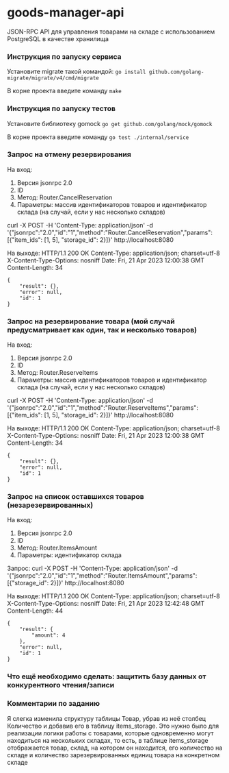 # goods-manager-api
JSON-RPC API для управления товарами на складе с использованием PostgreSQL в качестве хранилища

### Инструкция по запуску сервиса
Установите migrate такой командой: `go install github.com/golang-migrate/migrate/v4/cmd/migrate`

В корне проекта введите команду `make`

### Инструкция по запуску тестов
Установите библиотеку gomock `go get github.com/golang/mock/gomock`

В корне проекта введите команду `go test ./internal/service`

### Запрос на отмену резервирования
На вход: 
1. Версия jsonrpc 2.0
2. ID
3. Метод: Router.CancelReservation
4. Параметры: массив идентификаторов товаров и идентификатор склада (на случай, если у нас несколько складов)

curl -X POST
     -H 'Content-Type: application/json'
     -d '{"jsonrpc":"2.0","id":"1","method":"Router.CancelReservation","params":[{"item_ids": [1, 5], "storage_id": 2}]}'
     http://localhost:8080

На выходе:
    HTTP/1.1 200 OK
    Content-Type: application/json; charset=utf-8
    X-Content-Type-Options: nosniff
    Date: Fri, 21 Apr 2023 12:00:38 GMT
    Content-Length: 34
    
    {
        "result": {},
        "error": null,
        "id": 1
    }

### Запрос на резервирование товара (мой случай предусматривает как один, так и несколько товаров)

На вход:
1. Версия jsonrpc 2.0
2. ID
3. Метод: Router.ReserveItems 
4. Параметры: массив идентификаторов товаров и идентификатор склада (на случай, если у нас несколько складов)

curl -X POST
    -H 'Content-Type: application/json'
    -d '{"jsonrpc":"2.0","id":"1","method":"Router.ReserveItems","params":[{"item_ids": [1, 5], "storage_id": 2}]}'
    http://localhost:8080

На выходе:
    HTTP/1.1 200 OK
    Content-Type: application/json; charset=utf-8
    X-Content-Type-Options: nosniff
    Date: Fri, 21 Apr 2023 12:00:38 GMT
    Content-Length: 34

    {
        "result": {},
        "error": null,
        "id": 1
    }

### Запрос на список оставшихся товаров (незарезервированных)

На вход:
1. Версия jsonrpc 2.0
2. ID
3. Метод: Router.ItemsAmount 
4. Параметры: идентификатор склада

Запрос:
    curl -X POST
        -H 'Content-Type: application/json'
        -d '{"jsonrpc":"2.0","id":"1","method":"Router.ItemsAmount","params":[{"storage_id": 2}]}'
        http://localhost:8080

На выходе:
    HTTP/1.1 200 OK
    Content-Type: application/json; charset=utf-8
    X-Content-Type-Options: nosniff
    Date: Fri, 21 Apr 2023 12:42:48 GMT
    Content-Length: 44
    
    {
        "result": {
            "amount": 4
        },
        "error": null,
        "id": 1
    }


### Что ещё необходимо сделать: защитить базу данных от конкурентного чтения/записи


### Комментарии по заданию
Я слегка изменила структуру таблицы Товар, убрав из неё столбец Количество и добавив его в таблицу items_storage.
Это нужно было для реализации логики работы с товарами, которые одновременно могут находиться на нескольких складах,
то есть, в таблице items_storage отображается товар, склад, на котором он находится, его количество на складе 
и количество зарезервированных единиц товара на конкретном складе
